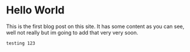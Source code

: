 # Hello World
This is the first blog post on this site. It has some content as you can see, well not really but im going to add that very very soon.

```
testing 123
```
